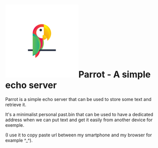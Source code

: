 # ![Image of parrot](https://github.com/Jumanjii/parrot/blob/master/logo.png)Parrot - A simple echo server


Parrot is a simple echo server that can be used to store some text and retrieve it.

It's a minimalist personal past.bin that can be used to have a dedicated address when
we can put text and get it easily from another device for exemple.

(I use it to copy paste url between my smartphone and my browser for example ^_^).


